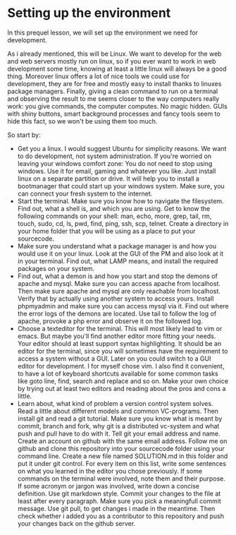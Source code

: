 Setting up the environment
==========================

In this prequel lesson, we will set up the environment we need for development.

As i already mentioned, this will be Linux. We want to develop for the web and
web servers mostly run on linux, so if you ever want to work in web development
some time, knowing at least a little linux will always be a good thing. Moreover 
linux offers a lot of nice tools we could use for development, they are for 
free and mostly easy to install thanks to linuxes package managers. Finally,
giving a clean command to run on a terminal and observing the result to me seems
closer to the way computers really work: you give commands, the computer 
computes. No magic hidden. GUIs with shiny buttons, smart background processes
and fancy tools seem to hide this fact, so we won't be using them too much. 

So start by:

* Get you a linux. I would suggest Ubuntu for simplicity reasons. We want to do 
  development, not system administration. If you're worried on leaving your 
  windows comfort zone: You do not need to stop using windows. Use it for email,
  gaming and whatever you like. Just install linux on a separate partition or
  drive. It will help you to install a bootmanager that could start up your
  windows system. Make sure, you can connect your fresh system to the internet.
* Start the terminal. Make sure you know how to navigate the filesystem. Find out,
  what a shell is, and which you are using. Get to know the following commands 
  on your shell: man, echo, more, grep, tail, rm, touch, sudo, cd, ls, pwd, find,
  ping, ssh, scp, telnet. 
  Create a directory in your home folder that you will be using as a place to put
  your sourcecode.
* Make sure you understand what a package manager is and how you would use it
  on your linux. Look at the GUI of the PM and also look at it in your terminal.
  Find out, what LAMP means, and install the required packages on your system.
* Find out, what a demon is and how you start and stop the demons of apache and 
  mysql. Make sure you can access apache from localhost. Then make sure apache 
  and mysql are only reachable from localhost. Verify that by actually using 
  another system to access yours. Install phpmyadmin and make sure you can access
  mysql via it. Find out where the error logs of the demons are located. Use tail 
  to follow the log of apache, provoke a php error and observe it on the followed 
  log.
* Choose a texteditor for the terminal. This will most likely lead to vim or emacs.
  But maybe you'll find another editor more fitting your needs. Your editor should 
  at least support syntax highlighting. It should be an editor for the terminal, 
  since you will sometimes have the requirement to access a system without a GUI. 
  Later on you could switch to a GUI editor for development.
  I for myself chose vim. I also find it convenient, to have a lot of keyboard
  shortcuts available for some common tasks like goto line, find, search and 
  replace and so on. Make your own choice by trying out at least two editors
  and reading about the pros and cons a little.
* Learn about, what kind of problem a version control system solves. Read a little
  about different models and common VC-programs. Then install git and read a git
  tutorial. Make sure you know what is meant by commit, branch and fork, why git is 
  a distributed vc-system and what push and pull have to do with it. Tell git your
  email address and name. Create an account on github with the same email address.
  Follow me on github and clone this repository into your sourcecode folder using 
  your command line. Create a new file named SOLUTION.md in this folder and put 
  it under git control. For every item on this list, write some sentences on what
  you learned in the editor you chose previously. If some commands on the terminal 
  were involved, note them and their purpose. If some acronym or jargon was involved,
  write down a concise definition. Use git markdown style. Commit your changes to 
  the file at least after every paragraph. Make sure you pick a meaningfull commit 
  message. Use git pull, to get changes i made in the meantime. Then check whether 
  i added you as a contributor to this repository and push your changes back on the 
  github server.
